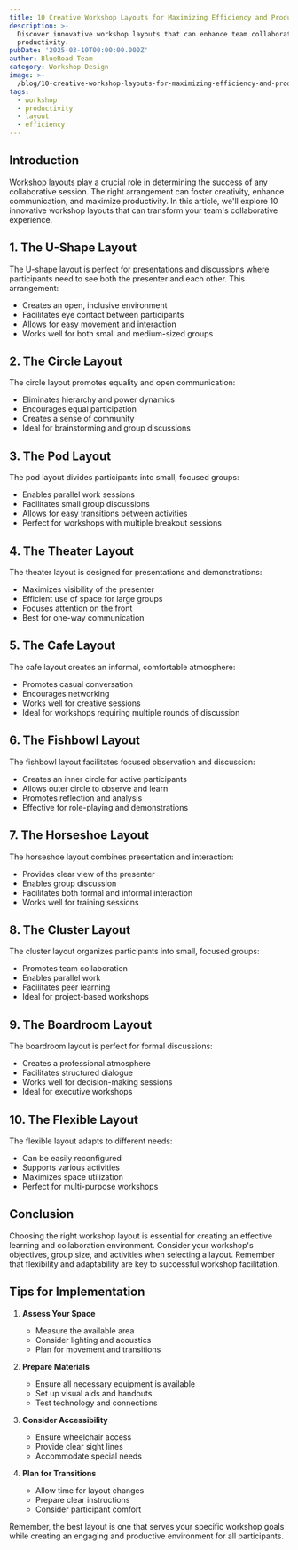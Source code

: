 ```yaml
---
title: 10 Creative Workshop Layouts for Maximizing Efficiency and Productivity
description: >-
  Discover innovative workshop layouts that can enhance team collaboration and
  productivity.
pubDate: '2025-03-10T00:00:00.000Z'
author: BlueRoad Team
category: Workshop Design
image: >-
  /blog/10-creative-workshop-layouts-for-maximizing-efficiency-and-productivity/workshop-layoutmodul.png
tags:
  - workshop
  - productivity
  - layout
  - efficiency
---
```


## Introduction

Workshop layouts play a crucial role in determining the success of any collaborative session. The right arrangement can foster creativity, enhance communication, and maximize productivity. In this article, we'll explore 10 innovative workshop layouts that can transform your team's collaborative experience.

## 1. The U-Shape Layout

The U-shape layout is perfect for presentations and discussions where participants need to see both the presenter and each other. This arrangement:

- Creates an open, inclusive environment
- Facilitates eye contact between participants
- Allows for easy movement and interaction
- Works well for both small and medium-sized groups

## 2. The Circle Layout

The circle layout promotes equality and open communication:

- Eliminates hierarchy and power dynamics
- Encourages equal participation
- Creates a sense of community
- Ideal for brainstorming and group discussions

## 3. The Pod Layout

The pod layout divides participants into small, focused groups:

- Enables parallel work sessions
- Facilitates small group discussions
- Allows for easy transitions between activities
- Perfect for workshops with multiple breakout sessions

## 4. The Theater Layout

The theater layout is designed for presentations and demonstrations:

- Maximizes visibility of the presenter
- Efficient use of space for large groups
- Focuses attention on the front
- Best for one-way communication

## 5. The Cafe Layout

The cafe layout creates an informal, comfortable atmosphere:

- Promotes casual conversation
- Encourages networking
- Works well for creative sessions
- Ideal for workshops requiring multiple rounds of discussion

## 6. The Fishbowl Layout

The fishbowl layout facilitates focused observation and discussion:

- Creates an inner circle for active participants
- Allows outer circle to observe and learn
- Promotes reflection and analysis
- Effective for role-playing and demonstrations

## 7. The Horseshoe Layout

The horseshoe layout combines presentation and interaction:

- Provides clear view of the presenter
- Enables group discussion
- Facilitates both formal and informal interaction
- Works well for training sessions

## 8. The Cluster Layout

The cluster layout organizes participants into small, focused groups:

- Promotes team collaboration
- Enables parallel work
- Facilitates peer learning
- Ideal for project-based workshops

## 9. The Boardroom Layout

The boardroom layout is perfect for formal discussions:

- Creates a professional atmosphere
- Facilitates structured dialogue
- Works well for decision-making sessions
- Ideal for executive workshops

## 10. The Flexible Layout

The flexible layout adapts to different needs:

- Can be easily reconfigured
- Supports various activities
- Maximizes space utilization
- Perfect for multi-purpose workshops

## Conclusion

Choosing the right workshop layout is essential for creating an effective learning and collaboration environment. Consider your workshop's objectives, group size, and activities when selecting a layout. Remember that flexibility and adaptability are key to successful workshop facilitation.

## Tips for Implementation

1. **Assess Your Space**
   - Measure the available area
   - Consider lighting and acoustics
   - Plan for movement and transitions

2. **Prepare Materials**
   - Ensure all necessary equipment is available
   - Set up visual aids and handouts
   - Test technology and connections

3. **Consider Accessibility**
   - Ensure wheelchair access
   - Provide clear sight lines
   - Accommodate special needs

4. **Plan for Transitions**
   - Allow time for layout changes
   - Prepare clear instructions
   - Consider participant comfort

Remember, the best layout is one that serves your specific workshop goals while creating an engaging and productive environment for all participants.
